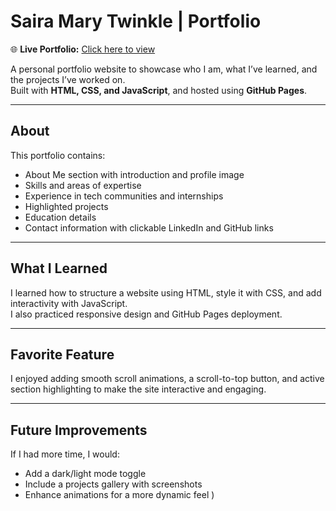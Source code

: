 # Saira Mary Twinkle | Portfolio

🌐 **Live Portfolio:** [Click here to view](https://saira-code.github.io/portfolio/)

A personal portfolio website to showcase who I am, what I’ve learned, and the projects I’ve worked on.  
Built with **HTML, CSS, and JavaScript**, and hosted using **GitHub Pages**.

---

## About
This portfolio contains:
- About Me section with introduction and profile image
- Skills and areas of expertise
- Experience in tech communities and internships
- Highlighted projects
- Education details
- Contact information with clickable LinkedIn and GitHub links

---

## What I Learned
I learned how to structure a website using HTML, style it with CSS, and add interactivity with JavaScript.  
I also practiced responsive design and GitHub Pages deployment.

---

## Favorite Feature
I enjoyed adding smooth scroll animations, a scroll-to-top button, and active section highlighting to make the site interactive and engaging.

---

## Future Improvements
If I had more time, I would:
- Add a dark/light mode toggle
- Include a projects gallery with screenshots
- Enhance animations for a more dynamic feel
)  

